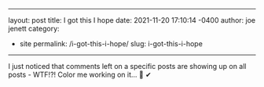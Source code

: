  ---
layout: post
title:  I got this I hope
date:   2021-11-20 17:10:14 -0400
author: joe jenett
category:
  -  site
permalink: /i-got-this-i-hope/
slug: i-got-this-i-hope
---
I just noticed that comments left on a specific posts are showing up on all posts - WTF!?! Color me working on it... 🤞 ✔